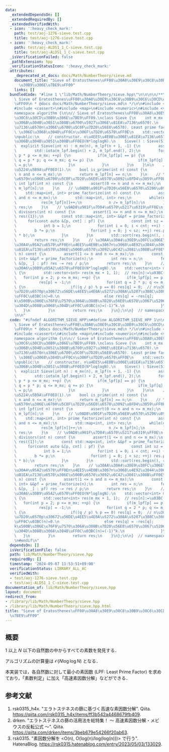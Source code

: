 ```yaml
---
data:
  _extendedDependsOn: []
  _extendedRequiredBy: []
  _extendedVerifiedWith:
  - icon: ':heavy_check_mark:'
    path: test/aoj-1276-sieve.test.cpp
    title: test/aoj-1276-sieve.test.cpp
  - icon: ':heavy_check_mark:'
    path: test/aoj-ALDS1_1_C-sieve.test.cpp
    title: test/aoj-ALDS1_1_C-sieve.test.cpp
  _isVerificationFailed: false
  _pathExtension: hpp
  _verificationStatusIcon: ':heavy_check_mark:'
  attributes:
    _deprecated_at_docs: docs/Math/NumberTheory/sieve.md
    document_title: "Sieve of Eratosthenes\uFF08\u30A8\u30E9\u30C8\u30B9\u30C6\u30CD\
      \u30B9\u306E\u7BE9\uFF09"
    links: []
  bundledCode: "#line 1 \"lib/Math/NumberTheory/sieve.hpp\"\n\n\n\n/**\n * @brief\
    \ Sieve of Eratosthenes\uFF08\u30A8\u30E9\u30C8\u30B9\u30C6\u30CD\u30B9\u306E\u7BE9\
    \uFF09\n * @docs docs/Math/NumberTheory/sieve.md\n */\n\n#include <algorithm>\n\
    #include <cassert>\n#include <map>\n#include <numeric>\n#include <vector>\n\n\
    namespace algorithm {\n\n// Sieve of Eratosthenes\uFF08\u30A8\u30E9\u30C8\u30B9\
    \u30C6\u30CD\u30B9\u306E\u7BE9\uFF09.\nclass Sieve {\n    int m_mx;  // m_mx:=(\u7BE9\
    \u306B\u304B\u3051\u308B\u6700\u5927\u306E\u81EA\u7136\u6570).\n    // m_lpf[n]:=(\u81EA\
    \u7136\u6570n\u306E\u6700\u5C0F\u7D20\u56E0\u6570). Least prime factor. m_lpf[n]==n\
    \ \u306E\u3068\u304D\uFF0Cn\u306F\u7D20\u6570\uFF0E\n    std::vector<int> m_lpf;\n\
    \npublic:\n    // constructor. n\u4EE5\u4E0B\u306E\u81EA\u7136\u6570\u3092\u7BE9\
    \u306B\u304B\u3051\u308B\uFF0EO(N*loglogN).\n    Sieve() : Sieve(51e4) {}\n  \
    \  explicit Sieve(int n) : m_mx(n), m_lpf(n + 1, -1) {\n        assert(n >= 0);\n\
    \        std::iota(m_lpf.begin() + 2, m_lpf.end(), 2);\n        for(int p = 2;\
    \ p * p <= m_mx; ++p) {\n            if(m_lpf[p] == p) {\n                for(int\
    \ q = p * p; q <= m_mx; q += p) {\n                    if(m_lpf[q] == q) m_lpf[q]\
    \ = p;\n                }\n            }\n        }\n    }\n\n    // \u7D20\u6570\
    \u5224\u5B9A\uFF0EO(1).\n    bool is_prime(int n) const {\n        assert(0 <=\
    \ n and n <= m_mx);\n        return m_lpf[n] == n;\n    }\n    // \u81EA\u7136\
    \u6570n\u306E\u6700\u5C0F\u7D20\u56E0\u6570\u3092\u8FD4\u3059\uFF0EO(1).\n   \
    \ int lpf(int n) const {\n        assert(0 <= n and n <= m_mx);\n        return\
    \ m_lpf[n];\n    }\n    // \u9AD8\u901F\u7D20\u56E0\u6570\u5206\u89E3\uFF0EO(logN).\n\
    \    std::map<int, int> prime_factorize(int n) const {\n        assert(1 <= n\
    \ and n <= m_mx);\n        std::map<int, int> res;\n        while(n > 1) {\n \
    \           res[m_lpf[n]]++;\n            n /= m_lpf[n];\n        }\n        return\
    \ res;\n    }\n    // \u9AD8\u901F\u7D04\u6570\u5217\u6319\uFF0E\n    std::vector<int>\
    \ divisors(int n) const {\n        assert(1 <= n and n <= m_mx);\n        std::vector<int>\
    \ res({1});\n        const std::map<int, int> &&pf = prime_factorize(n);\n   \
    \     for(const auto &[p, cnt] : pf) {\n            const int sz = res.size();\n\
    \            int b = 1;\n            for(int i = 0; i < cnt; ++i) {\n        \
    \        b *= p;\n                for(int j = 0; j < sz; ++j) res.push_back(res[j]\
    \ * b);\n            }\n        }\n        std::sort(res.begin(), res.end());\n\
    \        return res;\n    }\n    // \u30AA\u30A4\u30E9\u30FC\u306E\u30D5\u30A1\
    \u30A4\u95A2\u6570\uFF0En\u4EE5\u4E0B\u3067n\u3068\u4E92\u3044\u306B\u7D20\u306A\
    \u81EA\u7136\u6570\u306E\u500B\u6570\u3092\u6C42\u3081\u308B\uFF0E\n    int totient(int\
    \ n) const {\n        assert(1 <= n and n <= m_mx);\n        const std::map<int,\
    \ int> &&pf = prime_factorize(n);\n        int res = n;\n        for(const auto\
    \ &[p, _] : pf) res -= res / p;\n        return res;\n    }\n    // \u30E1\u30D3\
    \u30A6\u30B9\u95A2\u6570\uFF0EO(N*loglogN).\n    std::vector<int> mobius() const\
    \ {\n        std::vector<int> res(m_mx + 1, 1);  // res[n]:=\u03BC(n).\n     \
    \   for(int p = 2; p <= m_mx; ++p) {\n            if(m_lpf[p] == p) {\n      \
    \          res[p] = -1;\n                for(int q = 2 * p; q <= m_mx; q += p)\
    \ {\n                    if((q / p) % p == 0) res[q] = 0;  // n\u304C\u3042\u308B\
    \u7D20\u6570p\u30672\u56DE\u4EE5\u4E0A\u5272\u308A\u5207\u308C\u308B\u3068\u304D\
    \uFF0C\u03BC(n)=0.\n                    else res[q] = -res[q];            // n\u304C\
    k\u500B\u306E\u76F8\u7570\u306A\u308B\u7D20\u56E0\u6570\u3067\u5206\u89E3\u3067\
    \u304D\u308B\u3068\u304D\uFF0C\u03BC(n)=(-1)^k.\n                }\n         \
    \   }\n        }\n        return res;\n    }\n};\n\n}  // namespace algorithm\n\
    \n\n"
  code: "#ifndef ALGORITHM_SIEVE_HPP\n#define ALGORITHM_SIEVE_HPP 1\n\n/**\n * @brief\
    \ Sieve of Eratosthenes\uFF08\u30A8\u30E9\u30C8\u30B9\u30C6\u30CD\u30B9\u306E\u7BE9\
    \uFF09\n * @docs docs/Math/NumberTheory/sieve.md\n */\n\n#include <algorithm>\n\
    #include <cassert>\n#include <map>\n#include <numeric>\n#include <vector>\n\n\
    namespace algorithm {\n\n// Sieve of Eratosthenes\uFF08\u30A8\u30E9\u30C8\u30B9\
    \u30C6\u30CD\u30B9\u306E\u7BE9\uFF09.\nclass Sieve {\n    int m_mx;  // m_mx:=(\u7BE9\
    \u306B\u304B\u3051\u308B\u6700\u5927\u306E\u81EA\u7136\u6570).\n    // m_lpf[n]:=(\u81EA\
    \u7136\u6570n\u306E\u6700\u5C0F\u7D20\u56E0\u6570). Least prime factor. m_lpf[n]==n\
    \ \u306E\u3068\u304D\uFF0Cn\u306F\u7D20\u6570\uFF0E\n    std::vector<int> m_lpf;\n\
    \npublic:\n    // constructor. n\u4EE5\u4E0B\u306E\u81EA\u7136\u6570\u3092\u7BE9\
    \u306B\u304B\u3051\u308B\uFF0EO(N*loglogN).\n    Sieve() : Sieve(51e4) {}\n  \
    \  explicit Sieve(int n) : m_mx(n), m_lpf(n + 1, -1) {\n        assert(n >= 0);\n\
    \        std::iota(m_lpf.begin() + 2, m_lpf.end(), 2);\n        for(int p = 2;\
    \ p * p <= m_mx; ++p) {\n            if(m_lpf[p] == p) {\n                for(int\
    \ q = p * p; q <= m_mx; q += p) {\n                    if(m_lpf[q] == q) m_lpf[q]\
    \ = p;\n                }\n            }\n        }\n    }\n\n    // \u7D20\u6570\
    \u5224\u5B9A\uFF0EO(1).\n    bool is_prime(int n) const {\n        assert(0 <=\
    \ n and n <= m_mx);\n        return m_lpf[n] == n;\n    }\n    // \u81EA\u7136\
    \u6570n\u306E\u6700\u5C0F\u7D20\u56E0\u6570\u3092\u8FD4\u3059\uFF0EO(1).\n   \
    \ int lpf(int n) const {\n        assert(0 <= n and n <= m_mx);\n        return\
    \ m_lpf[n];\n    }\n    // \u9AD8\u901F\u7D20\u56E0\u6570\u5206\u89E3\uFF0EO(logN).\n\
    \    std::map<int, int> prime_factorize(int n) const {\n        assert(1 <= n\
    \ and n <= m_mx);\n        std::map<int, int> res;\n        while(n > 1) {\n \
    \           res[m_lpf[n]]++;\n            n /= m_lpf[n];\n        }\n        return\
    \ res;\n    }\n    // \u9AD8\u901F\u7D04\u6570\u5217\u6319\uFF0E\n    std::vector<int>\
    \ divisors(int n) const {\n        assert(1 <= n and n <= m_mx);\n        std::vector<int>\
    \ res({1});\n        const std::map<int, int> &&pf = prime_factorize(n);\n   \
    \     for(const auto &[p, cnt] : pf) {\n            const int sz = res.size();\n\
    \            int b = 1;\n            for(int i = 0; i < cnt; ++i) {\n        \
    \        b *= p;\n                for(int j = 0; j < sz; ++j) res.push_back(res[j]\
    \ * b);\n            }\n        }\n        std::sort(res.begin(), res.end());\n\
    \        return res;\n    }\n    // \u30AA\u30A4\u30E9\u30FC\u306E\u30D5\u30A1\
    \u30A4\u95A2\u6570\uFF0En\u4EE5\u4E0B\u3067n\u3068\u4E92\u3044\u306B\u7D20\u306A\
    \u81EA\u7136\u6570\u306E\u500B\u6570\u3092\u6C42\u3081\u308B\uFF0E\n    int totient(int\
    \ n) const {\n        assert(1 <= n and n <= m_mx);\n        const std::map<int,\
    \ int> &&pf = prime_factorize(n);\n        int res = n;\n        for(const auto\
    \ &[p, _] : pf) res -= res / p;\n        return res;\n    }\n    // \u30E1\u30D3\
    \u30A6\u30B9\u95A2\u6570\uFF0EO(N*loglogN).\n    std::vector<int> mobius() const\
    \ {\n        std::vector<int> res(m_mx + 1, 1);  // res[n]:=\u03BC(n).\n     \
    \   for(int p = 2; p <= m_mx; ++p) {\n            if(m_lpf[p] == p) {\n      \
    \          res[p] = -1;\n                for(int q = 2 * p; q <= m_mx; q += p)\
    \ {\n                    if((q / p) % p == 0) res[q] = 0;  // n\u304C\u3042\u308B\
    \u7D20\u6570p\u30672\u56DE\u4EE5\u4E0A\u5272\u308A\u5207\u308C\u308B\u3068\u304D\
    \uFF0C\u03BC(n)=0.\n                    else res[q] = -res[q];            // n\u304C\
    k\u500B\u306E\u76F8\u7570\u306A\u308B\u7D20\u56E0\u6570\u3067\u5206\u89E3\u3067\
    \u304D\u308B\u3068\u304D\uFF0C\u03BC(n)=(-1)^k.\n                }\n         \
    \   }\n        }\n        return res;\n    }\n};\n\n}  // namespace algorithm\n\
    \n#endif\n"
  dependsOn: []
  isVerificationFile: false
  path: lib/Math/NumberTheory/sieve.hpp
  requiredBy: []
  timestamp: '2024-09-07 11:53:51+09:00'
  verificationStatus: LIBRARY_ALL_AC
  verifiedWith:
  - test/aoj-1276-sieve.test.cpp
  - test/aoj-ALDS1_1_C-sieve.test.cpp
documentation_of: lib/Math/NumberTheory/sieve.hpp
layout: document
redirect_from:
- /library/lib/Math/NumberTheory/sieve.hpp
- /library/lib/Math/NumberTheory/sieve.hpp.html
title: "Sieve of Eratosthenes\uFF08\u30A8\u30E9\u30C8\u30B9\u30C6\u30CD\u30B9\u306E\
  \u7BE9\uFF09"
---
```

## 概要

$1$ 以上 $N$ 以下の自然数の中からすべての素数を発見する．

アルゴリズムの計算量は $\mathcal{O}(N \log \log N)$ となる．

本実装では，各自然数に対して最小の素因数 (LPF: Least Prime Factor) を求めており，「素数判定」に加え「高速素因数分解」などができる．


## 参考文献

1. rsk0315_h4x. "エラトステネスの篩に基づく高速な素因数分解". Qiita. <https://qiita.com/rsk0315_h4x/items/ff3b542a4468679fb409>.
1. drken. "エラトステネスの篩の活用法を総特集！ 〜 高速素因数分解・メビウスの反転公式 〜". Qiita. <https://qiita.com/drken/items/3beb679e54266f20ab63>.
1. rsk0315. "素因数分解を <O(n), O(log(n)/log(log(n)))> で行う". HatenaBlog. <https://rsk0315.hatenablog.com/entry/2023/05/03/133029>.
